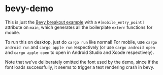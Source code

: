 # bevy-demo

This is just the [Bevy breakout example](https://github.com/bevyengine/bevy/blob/master/examples/game/breakout.rs) with a `#[mobile_entry_point]` attribute on `main`, which generates all the boilerplate `extern` functions for mobile.

To run this on desktop, just do `cargo run` like normal! For mobile, use `cargo android run` and `cargo apple run` respectively (or use `cargo android open` and `cargo apple open` to open in Android Studio and Xcode respectively).

Note that we've deliberately omitted the font used by the demo, since if the font loads successfully, it seems to trigger a text rendering crash in bevy.
